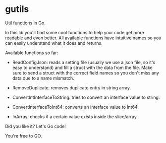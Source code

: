 # gutils
Util functions in Go.

In this lib you'll find some cool functions to help your code get more readable and even better. All available functions have intuitive names so you can easily understand what it does and returns. 

Available functions so far:

* ReadConfigJson: reads a setting file (usually we use a json file, so it's easy to understand) and fill a struct with the data from the file. Make sure to send a struct with the correct field names so you don't miss any data due to a name mismatch. 

* RemoveDuplicate: removes duplicate entry in string array.

* ConvertIntInterfaceToString: tries to convert an interface value to string.

* ConvertInterfaceToInt64: converts an interface value to int64.

* InArray: checks if a certain value exists inside the slice/array.

Did you like it? Let's Go code!

You're free to GO.